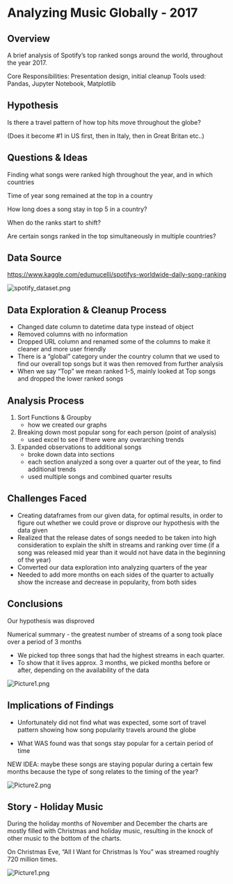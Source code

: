 # Analyzing Music Globally - 2017 

## Overview

A brief analysis of Spotify’s top ranked songs around the world, throughout the year 2017.

Core Responsibilities: Presentation design, initial cleanup 
Tools used: Pandas, Jupyter Notebook, Matplotlib

## Hypothesis

Is there a travel pattern of how top hits move throughout the globe? 

(Does it become #1 in US first, then in Italy, then in Great Britan etc..)

## Questions & Ideas 

Finding what songs were ranked high throughout the year, and in which countries 

Time of year song remained at the top in a country

How long does a song stay in top 5 in a country?

When do the ranks start to shift?

Are certain songs ranked in the top simultaneously in multiple countries?

## Data Source 

https://www.kaggle.com/edumucelli/spotifys-worldwide-daily-song-ranking

![spotify_dataset.png](attachment:spotify_dataset.png)

## Data Exploration & Cleanup Process 

- Changed date column to datetime data type instead of object 
- Removed columns with no information
- Dropped URL column and renamed some of the columns to make it cleaner and more user friendly
- There is a “global” category under the country column that we used to find our overall top songs but it was then removed from further analysis
- When we say “Top” we mean ranked 1-5, mainly looked at Top songs and dropped the lower ranked songs

## Analysis Process 

1. Sort Functions & Groupby
    - how we created our graphs 
2. Breaking down most popular song for each person (point of analysis)
    - used excel to see if there were any overarching trends
3. Expanded observations to additional songs 
    - broke down data into sections
    - each section analyzed a song over a quarter out of the year, to find additional trends 
    - used multiple songs and combined quarter results 

## Challenges Faced

- Creating dataframes from our given data, for optimal results, in order to figure out whether we could prove or disprove our hypothesis with the data given  
- Realized that the release dates of songs needed to be taken into high consideration to explain the shift in streams and ranking over time
    (if a song was released mid year than it would not have data in the beginning of the year)
- Converted our data exploration into analyzing quarters of the year 
- Needed to add more months on each sides of the quarter to actually show the increase and decrease in popularity, from both sides 


## Conclusions 

Our hypothesis was disproved 

Numerical summary - the greatest number of streams of a song took place over a period of 3 months 

- We picked top three songs that had the highest streams in each quarter. 
- To show that it lives approx. 3 months, we picked months before or after, depending on the availability of the data


![Picture1.png](attachment:Picture1.png)


## Implications of Findings 

- Unfortunately did not find what was expected, some sort of travel pattern showing how song popularity travels around the globe 

- What WAS found was that songs stay popular for a certain period of time

NEW IDEA: maybe these songs are staying popular during a certain few months because the type of song relates to the timing of the year? 



![Picture2.png](attachment:Picture2.png)

## Story - Holiday Music  

During the holiday months of November and December the charts are mostly filled with Christmas and holiday music, resulting in the knock of other music to the bottom of the charts. 

On Christmas Eve, “All I Want for Christmas Is You” was streamed roughly 720 million times. 


![Picture1.png](attachment:Picture1.png)


```python

```
